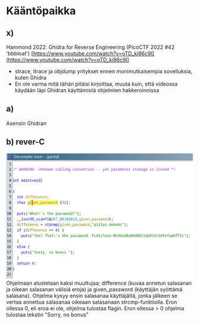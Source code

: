 # Kääntöpaikka

## x)
Hammond 2022: Ghidra for Reverse Engineering (PicoCTF 2022 #42 'bbbloat') [https://www.youtube.com/watch?v=oTD_ki86c9I](https://www.youtube.com/watch?v=oTD_ki86c9I)
- strace, ltrace ja objdump yritykset ennen monimutkaisempia sovelluksia, kuten Ghidra
- En ole varma mitä tähän pitäisi kirjoittaa, muuta kuin, että videossa käydään läpi Ghidran käyttämistä ohjelmien hakkeroinnissa

## a)
Asensin Ghidran

## b) rever-C
![packd ghidra](packd_ghidra.png)
Ohjelmaan alustetaan kaksi muuttujaa; difference (kuvaa annetun salasanan ja oikean salasanan välisiä eroja) ja given_password (käyttäjän syöttämä salasana). Ohjelma kysyy ensin salasanaa käyttäjältä, jonka jälkeen se vertaa annettua salasanaa oikeaan salasanaan strcmp-funktiolla. Eron ollessa 0, eli eroa ei ole, ohjelma tulostaa flagin. Eron ollessa > 0 ohjelma tulostaa tekstin "Sorry, no bonus"
